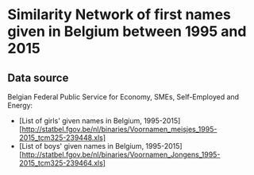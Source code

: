 # Similarity Network of first names given in Belgium between 1995 and 2015

## Data source

Belgian Federal Public Service for Economy, SMEs, Self-Employed and Energy:

- [List of girls' given names in Belgium, 1995-2015][http://statbel.fgov.be/nl/binaries/Voornamen_meisjes_1995-2015_tcm325-239448.xls]
- [List of boys' given names in Belgium, 1995-2015][http://statbel.fgov.be/nl/binaries/Voornamen_Jongens_1995-2015_tcm325-239464.xls] 

